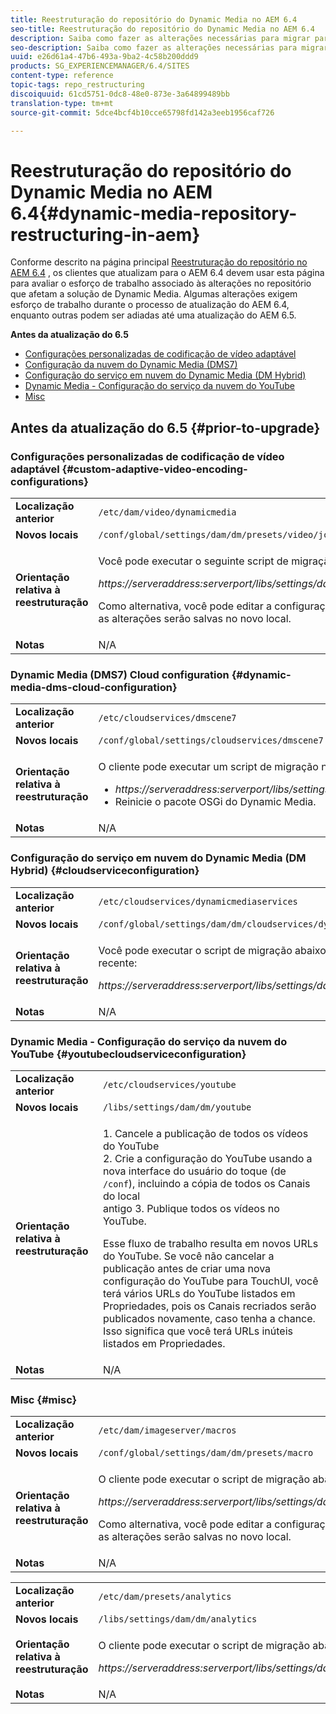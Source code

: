 ```yaml
---
title: Reestruturação do repositório do Dynamic Media no AEM 6.4
seo-title: Reestruturação do repositório do Dynamic Media no AEM 6.4
description: Saiba como fazer as alterações necessárias para migrar para a nova estrutura de repositório no AEM 6.4 para o Dynamic Media.
seo-description: Saiba como fazer as alterações necessárias para migrar para a nova estrutura de repositório no AEM 6.4 para o Dynamic Media.
uuid: e26d61a4-47b6-493a-9ba2-4c58b200ddd9
products: SG_EXPERIENCEMANAGER/6.4/SITES
content-type: reference
topic-tags: repo_restructuring
discoiquuid: 61cd5751-0dc8-48e0-873e-3a64899489bb
translation-type: tm+mt
source-git-commit: 5dce4bcf4b10cce65798fd142a3eeb1956caf726

---
```



# Reestruturação do repositório do Dynamic Media no AEM 6.4{#dynamic-media-repository-restructuring-in-aem}

Conforme descrito na página principal [Reestruturação do repositório no AEM 6.4](/help/sites-deploying/repository-restructuring.md) , os clientes que atualizam para o AEM 6.4 devem usar esta página para avaliar o esforço de trabalho associado às alterações no repositório que afetam a solução de Dynamic Media. Algumas alterações exigem esforço de trabalho durante o processo de atualização do AEM 6.4, enquanto outras podem ser adiadas até uma atualização do AEM 6.5.

**Antes da atualização do 6.5**

* [Configurações personalizadas de codificação de vídeo adaptável](/help/sites-deploying/dynamicmedia-repository-restructuring-in-aem-6-4.md#custom-adaptive-video-encoding-configurations)
* [Configuração da nuvem do Dynamic Media (DMS7)](/help/sites-deploying/dynamicmedia-repository-restructuring-in-aem-6-4.md#dynamic-media-dms-cloud-configuration)
* [Configuração do serviço em nuvem do Dynamic Media (DM Hybrid)](/help/sites-deploying/dynamicmedia-repository-restructuring-in-aem-6-4.md#cloudserviceconfiguration)
* [Dynamic Media - Configuração do serviço da nuvem do YouTube](/help/sites-deploying/dynamicmedia-repository-restructuring-in-aem-6-4.md#youtubecloudserviceconfiguration)
* [Misc](/help/sites-deploying/dynamicmedia-repository-restructuring-in-aem-6-4.md#misc)

## Antes da atualização do 6.5 {#prior-to-upgrade}

### Configurações personalizadas de codificação de vídeo adaptável {#custom-adaptive-video-encoding-configurations}

<table> 
 <tbody>
  <tr>
   <td><strong>Localização anterior</strong></td> 
   <td><code>/etc/dam/video/dynamicmedia</code></td> 
  </tr>
  <tr>
   <td><strong>Novos locais</strong></td> 
   <td><code>/conf/global/settings/dam/dm/presets/video/jcr:content</code></td> 
  </tr>
  <tr>
   <td><strong>Orientação relativa à reestruturação</strong></td> 
   <td><p>Você pode executar o seguinte script de migração para migrar para o novo local:</p> <p><em>https://serveraddress:serverport/libs/settings/dam/dm/presets.migratedmcontent.json</em></p> <p>Como alternativa, você pode editar a configuração na interface do usuário do AEM e as alterações serão salvas no novo local.</p> </td> 
  </tr>
  <tr>
   <td><strong>Notas</strong></td> 
   <td>N/A<br /> </td> 
  </tr>
 </tbody>
</table>

### Dynamic Media (DMS7) Cloud configuration {#dynamic-media-dms-cloud-configuration}

<table> 
 <tbody>
  <tr>
   <td><strong>Localização anterior</strong></td> 
   <td><code>/etc/cloudservices/dmscene7</code></td> 
  </tr>
  <tr>
   <td><strong>Novos locais</strong></td> 
   <td><code>/conf/global/settings/cloudservices/dmscene7</code></td> 
  </tr>
  <tr>
   <td><strong>Orientação relativa à reestruturação</strong></td> 
   <td><p>O cliente pode executar um script de migração neste local:<br /> </p> 
    <ul> 
     <li><em>https://serveraddress:serverport/libs/settings/dam/dm/presets.migratedmcontent.json</em></li> 
     <li>Reinicie o pacote OSGi do Dynamic Media.</li> 
    </ul> </td> 
  </tr>
  <tr>
   <td><strong>Notas</strong></td> 
   <td>N/A</td> 
  </tr>
 </tbody>
</table>

### Configuração do serviço em nuvem do Dynamic Media (DM Hybrid) {#cloudserviceconfiguration}

<table> 
 <tbody>
  <tr>
   <td><strong>Localização anterior</strong></td> 
   <td><code>/etc/cloudservices/dynamicmediaservices</code></td> 
  </tr>
  <tr>
   <td><strong>Novos locais</strong></td> 
   <td><code>/conf/global/settings/dam/dm/cloudservices/dynamicmediaservices</code></td> 
  </tr>
  <tr>
   <td><strong>Orientação relativa à reestruturação</strong></td> 
   <td><p>Você pode executar o script de migração abaixo para alinhar ao modelo mais recente:</p> <p><em>https://serveraddress:serverport/libs/settings/dam/dm/presets.migratedmcontent.jso</em></p> </td> 
  </tr>
  <tr>
   <td><strong>Notas</strong></td> 
   <td>N/A<br /> </td> 
  </tr>
 </tbody>
</table>

### Dynamic Media - Configuração do serviço da nuvem do YouTube {#youtubecloudserviceconfiguration}

<table> 
 <tbody>
  <tr>
   <td><strong>Localização anterior</strong></td> 
   <td><code>/etc/cloudservices/youtube</code></td> 
  </tr>
  <tr>
   <td><strong>Novos locais</strong></td> 
   <td><code>/libs/settings/dam/dm/youtube</code></td> 
  </tr>
  <tr>
   <td><strong>Orientação relativa à reestruturação</strong></td> 
   <td><p>1. Cancele a publicação de todos os vídeos do YouTube<br /> 2. Crie a configuração do YouTube usando a nova interface do usuário do toque (de <code>/conf</code>), incluindo a cópia de todos os Canais do local<br /> antigo 3. Publique todos os vídeos no YouTube.</p> <p>Esse fluxo de trabalho resulta em novos URLs do YouTube. Se você não cancelar a publicação antes de criar uma nova configuração do YouTube para TouchUI, você terá vários URLs do YouTube listados em Propriedades, pois os Canais recriados serão publicados novamente, caso tenha a chance. Isso significa que você terá URLs inúteis listados em Propriedades.</p> </td> 
  </tr>
  <tr>
   <td><strong>Notas</strong></td> 
   <td>N/A<br /> </td> 
  </tr>
 </tbody>
</table>

### Misc {#misc}

<table> 
 <tbody>
  <tr>
   <td><strong>Localização anterior</strong></td> 
   <td><code>/etc/dam/imageserver/macros</code></td> 
  </tr>
  <tr>
   <td><strong>Novos locais</strong></td> 
   <td><code>/conf/global/settings/dam/dm/presets/macro</code></td> 
  </tr>
  <tr>
   <td><strong>Orientação relativa à reestruturação</strong></td> 
   <td><p>O cliente pode executar o script de migração abaixo.</p> <p><em>https://serveraddress:serverport/libs/settings/dam/dm/presets.migratedmcontent.json</em></p> <p>Como alternativa, você pode editar a configuração na interface do usuário do AEM e as alterações serão salvas no novo local.</p> </td> 
  </tr>
  <tr>
   <td><strong>Notas</strong></td> 
   <td>N/A</td> 
  </tr>
 </tbody>
</table>

<table> 
 <tbody>
  <tr>
   <td><strong>Localização anterior</strong></td> 
   <td><code>/etc/dam/presets/analytics</code></td> 
  </tr>
  <tr>
   <td><strong>Novos locais</strong></td> 
   <td><code>/libs/settings/dam/dm/analytics</code></td> 
  </tr>
  <tr>
   <td><strong>Orientação relativa à reestruturação</strong></td> 
   <td><p>O cliente pode executar o script de migração abaixo.</p> <p><em>https://serveraddress:serverport/libs/settings/dam/dm/presets.migratedmcontent.json</em></p> </td> 
  </tr>
  <tr>
   <td><strong>Notas</strong></td> 
   <td>N/A</td> 
  </tr>
 </tbody>
</table>

